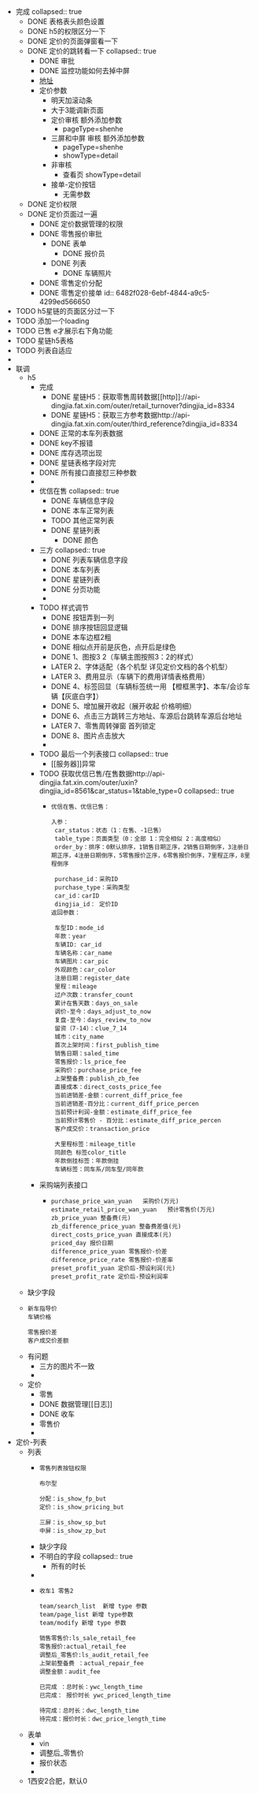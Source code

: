 - 完成
  collapsed:: true
	- DONE 表格表头颜色设置
	- DONE h5的权限区分一下
	- DONE 定价的页面弹窗看一下
	- DONE 定价的跳转看一下
	  collapsed:: true
		- DONE 审批
		- DONE  监控功能如何去掉中屏
		- [地址](https://docs.qq.com/sheet/DRG92RGF1TUl0UEdT?tab=BB08J2)
		- 定价参数
			- 明天加滚动条
			- 大于3能调新页面
			- 定价审核 额外添加参数
				- pageType=shenhe
			- 三屏和中屏 审核 额外添加参数
				- pageType=shenhe
				- showType=detail
			- 非审核
				- 查看页 showType=detail
			- 接单-定价按钮
				- 无需参数
	- DONE 定价权限
	- DONE 定价页面过一遍
		- DONE 定价数据管理的权限
		- DONE 零售报价审批
			- DONE 表单
				- DONE 报价员
			- DONE 列表
				- DONE 车辆照片
		- DONE 零售定价分配
		- DONE 零售定价接单
		  id:: 6482f028-6ebf-4844-a9c5-4299ed566650
- TODO h5星链的页面区分过一下
- TODO 添加一个loading
- TODO 已售 e才展示右下角功能
- TODO 星链h5表格
- TODO 列表自适应
-
- 联调
	- h5
		- 完成
			- DONE 星链H5：获取零售周转数据[[http]]://api-dingjia.fat.xin.com/outer/retail_turnover?dingjia_id=8334
			- DONE 星链H5：获取三方参考数据http://api-dingjia.fat.xin.com/outer/third_reference?dingjia_id=8334
		- DONE  正常的本车列表数据
		- DONE key不报错
		- DONE 库存选项出现
		- DONE 星链表格字段对完
		- DONE 所有接口直接怼三种参数
		-
		- 优信在售
		  collapsed:: true
			- DONE 车辆信息字段
			- DONE 本车正常列表
			- TODO 其他正常列表
			- DONE 星链列表
				- DONE 颜色
		- 三方
		  collapsed:: true
			- DONE 列表车辆信息字段
			- DONE 本车列表
			- DONE 星链列表
			- DONE 分页功能
			-
		- TODO 样式调节
			- DONE 按钮弄到一列
			- DONE 排序按钮回显逻辑
			- DONE 本车边框2粗
			- DONE 相似点开前是灰色，点开后是绿色
			- DONE 1、图按3 2（车辆主图按照3：2的样式）
			- LATER 2、字体适配（各个机型 详见定价文档的各个机型）
			- LATER 3、费用显示（车辆下的费用详情表格费用）
			- DONE 4、标签回显（车辆标签统一用 【橙框黑字】、本车/会诊车辆【灰底白字】）
			- DONE 5、增加展开收起（展开收起 价格明细）
			- DONE 6、点击三方跳转三方地址、车源后台跳转车源后台地址
			- LATER 7、零售周转弹窗 首列锁定
			- DONE 8、图片点击放大
			-
		- TODO 最后一个列表接口
		  collapsed:: true
			- [[服务器]]异常
		- TODO 获取优信已售/在售数据http://api-dingjia.fat.xin.com/outer/uxin?dingjia_id=8561&car_status=1&table_type=0
		  collapsed:: true
			- ```
			  优信在售、优信已售：
			  
			  入参：
			   car_status：状态（1：在售、-1已售）
			   table_type：页面类型（0：全部 1：完全相似 2：高度相似）
			   order_by：排序：0默认排序，1销售日期正序，2销售日期倒序，3注册日期正序，4注册日期倒序，5零售报价正序，6零售报价倒序，7里程正序，8里程倒序
			  
			   purchase_id：采购ID
			   purchase_type：采购类型
			   car_id：carID
			   dingjia_id： 定价ID
			  返回参数：
			  
			   车型ID：mode_id
			   年款：year
			   车辆ID: car_id
			   车辆名称：car_name
			   车辆图片：car_pic
			   外观颜色：car_color
			   注册日期：register_date
			   里程：mileage
			   过户次数：transfer_count
			   累计在售天数：days_on_sale
			   调价-至今：days_adjust_to_now
			   复盘-至今：days_review_to_now
			   留资（7-14）：clue_7_14
			   城市：city_name
			   首次上架时间：first_publish_time
			   销售日期：saled_time
			   零售报价：ls_price_fee
			   采购价：purchase_price_fee
			   上架整备费：publish_zb_fee
			   直接成本：direct_costs_price_fee
			   当前进销差-金额：current_diff_price_fee
			   当前进销差-百分比：current_diff_price_percen
			   当前预计利润-金额：estimate_diff_price_fee
			   当前预计零售价 - 百分比：estimate_diff_price_percen
			   客户成交价：transaction_price
			  
			   大里程标签：mileage_title
			   同颜色 标签color_title
			   年款倒挂标签：年款倒挂
			   车辆标签：同车系/同车型/同年款
			  ```
		- 采购端列表接口
			- ```
			  purchase_price_wan_yuan   采购价(万元)
			  estimate_retail_price_wan_yuan   预计零售价(万元)
			  zb_price_yuan 整备费(元)
			  zb_difference_price_yuan 整备费差值(元)
			  direct_costs_price_yuan 直接成本(元)
			  priced_day 报价日期
			  difference_price_yuan 零售报价-价差
			  difference_price_rate 零售报价-价差率
			  preset_profit_yuan 定价后-预设利润(元)
			  preset_profit_rate 定价后-预设利润率
			  
			  ```
	- 缺少字段
	- ```
	  新车指导价
	  车辆价格
	  
	  零售报价差
	  客户成交价差额
	  ```
	- 有问题
		- 三方的图片不一致
		-
	- 定价
		- 零售
		- DONE 数据管理[[日志]]
		- DONE 收车
		- 零售价
		-
- 定价-列表
	- 列表
		- ```
		  零售列表按钮权限 
		  
		  布尔型
		  
		  分配：is_show_fp_but
		  定价：is_show_pricing_but
		  
		  三屏：is_show_sp_but
		  中屏：is_show_zp_but
		  ```
		- 缺少字段
		- 不明白的字段
		  collapsed:: true
			- 所有的时长
		-
		- ```
		  收车1 零售2
		  
		  team/search_list  新增 type 参数
		  team/page_list 新增 type参数
		  team/modify 新增 type 参数
		  
		  销售零售价:ls_sale_retail_fee
		  零售报价:actual_retail_fee
		  调整后_零售价:ls_audit_retail_fee
		  上架前整备费 ：actual_repair_fee
		  调整金额：audit_fee
		  
		  已完成 ：总时长：ywc_length_time
		  已完成： 报价时长 ywc_priced_length_time
		  
		  待完成：总时长：dwc_length_time
		  待完成：报价时长：dwc_price_length_time
		  ```
	- 表单
		- vin
		- 调整后_零售价
		- 报价状态
		-
	- 1西安2合肥，默认0